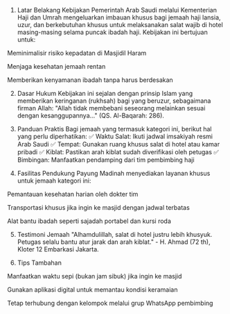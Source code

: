 1. Latar Belakang Kebijakan
Pemerintah Arab Saudi melalui Kementerian Haji dan Umrah mengeluarkan imbauan khusus bagi jemaah haji lansia, uzur, dan berkebutuhan khusus untuk melaksanakan salat wajib di hotel masing-masing selama puncak ibadah haji. Kebijakan ini bertujuan untuk:

Meminimalisir risiko kepadatan di Masjidil Haram

Menjaga kesehatan jemaah rentan

Memberikan kenyamanan ibadah tanpa harus berdesakan

2. Dasar Hukum
Kebijakan ini sejalan dengan prinsip Islam yang memberikan keringanan (rukhsah) bagi yang beruzur, sebagaimana firman Allah:
"Allah tidak membebani seseorang melainkan sesuai dengan kesanggupannya..." (QS. Al-Baqarah: 286).

3. Panduan Praktis
Bagi jemaah yang termasuk kategori ini, berikut hal yang perlu diperhatikan:
✅ Waktu Salat: Ikuti jadwal imsakiyah resmi Arab Saudi
✅ Tempat: Gunakan ruang khusus salat di hotel atau kamar pribadi
✅ Kiblat: Pastikan arah kiblat sudah diverifikasi oleh petugas
✅ Bimbingan: Manfaatkan pendamping dari tim pembimbing haji

4. Fasilitas Pendukung
Payung Madinah menyediakan layanan khusus untuk jemaah kategori ini:

Pemantauan kesehatan harian oleh dokter tim

Transportasi khusus jika ingin ke masjid dengan jadwal terbatas

Alat bantu ibadah seperti sajadah portabel dan kursi roda

5. Testimoni Jemaah
"Alhamdulillah, salat di hotel justru lebih khusyuk. Petugas selalu bantu atur jarak dan arah kiblat." - H. Ahmad (72 th), Kloter 12 Embarkasi Jakarta.

6. Tips Tambahan

Manfaatkan waktu sepi (bukan jam sibuk) jika ingin ke masjid

Gunakan aplikasi digital untuk memantau kondisi keramaian

Tetap terhubung dengan kelompok melalui grup WhatsApp pembimbing